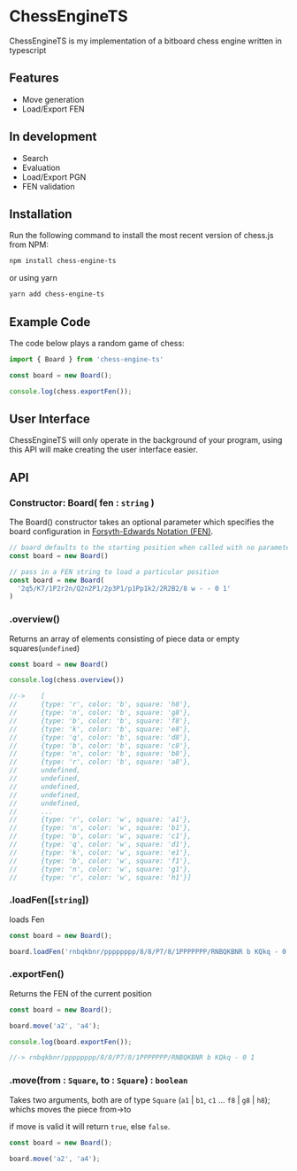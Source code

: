 # ChessEngineTS

ChessEngineTS is my implementation of a bitboard chess engine written in typescript

## Features
- Move generation
- Load/Export FEN

## In development
- Search
- Evaluation 
- Load/Export PGN
- FEN validation

## Installation

Run the following command to install the most recent version of chess.js from NPM:

```sh
npm install chess-engine-ts
```
or using yarn 

```sh
yarn add chess-engine-ts
```

## Example Code

The code below plays a random game of chess:

```ts
import { Board } from 'chess-engine-ts'

const board = new Board();

console.log(chess.exportFen());
```

## User Interface

ChessEngineTS will only operate in the background of your program, using this API will make creating the user interface easier.

## API

### Constructor: Board( fen : `string` )

The Board() constructor takes an optional parameter which specifies the board
configuration in
[Forsyth-Edwards Notation (FEN)](https://www.chess.com/terms/fen-chess).

```ts
// board defaults to the starting position when called with no parameters
const board = new Board()

// pass in a FEN string to load a particular position
const board = new Board(
  '2q5/K7/1P2r2n/Q2n2P1/2p3P1/p1Pp1k2/2R2B2/8 w - - 0 1'
)
```

### .overview()

Returns an array of elements consisting of piece data or empty squares(`undefined`)

```ts
const board = new Board()

console.log(chess.overview())

//->    [
//      {type: 'r', color: 'b', square: 'h8'},
//      {type: 'n', color: 'b', square: 'g8'},
//      {type: 'b', color: 'b', square: 'f8'},
//      {type: 'k', color: 'b', square: 'e8'},
//      {type: 'q', color: 'b', square: 'd8'},
//      {type: 'b', color: 'b', square: 'c8'},
//      {type: 'n', color: 'b', square: 'b8'},
//      {type: 'r', color: 'b', square: 'a8'},
//      undefined,
//      undefined,
//      undefined,
//      undefined,
//      undefined,
//      ...
//      {type: 'r', color: 'w', square: 'a1'},
//      {type: 'n', color: 'w', square: 'b1'},
//      {type: 'b', color: 'w', square: 'c1'},
//      {type: 'q', color: 'w', square: 'd1'},
//      {type: 'k', color: 'w', square: 'e1'},
//      {type: 'b', color: 'w', square: 'f1'},
//      {type: 'n', color: 'w', square: 'g1'},
//      {type: 'r', color: 'w', square: 'h1'}]
```

### .loadFen([`string`])

loads Fen

```ts
const board = new Board();

board.loadFen('rnbqkbnr/pppppppp/8/8/P7/8/1PPPPPPP/RNBQKBNR b KQkq - 0 1')

```

### .exportFen()

Returns the FEN of the current position

```ts
const board = new Board();

board.move('a2', 'a4');

console.log(board.exportFen());

//-> rnbqkbnr/pppppppp/8/8/P7/8/1PPPPPPP/RNBQKBNR b KQkq - 0 1
```

### .move(from : `Square`, to : `Square`) : `boolean`

Takes two arguments, both are of type `Square` (`a1` | `b1`, `c1` ... `f8` | `g8` | `h8`);
whichs moves the piece from->to

if move is valid it will return `true`, else `false`.

```ts
const board = new Board();

board.move('a2', 'a4');
```


